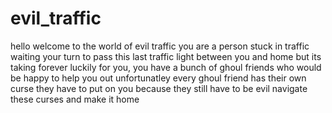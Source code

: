 # evil_traffic
hello welcome to the world of evil traffic
you are a person stuck in traffic waiting your turn to pass this last traffic light between you and home but its taking forever
luckily for you, you have a bunch of ghoul friends who would be happy to help you out
unfortunatley every ghoul friend has their own curse they have to put on you because they still have to be evil
navigate these curses and make it home